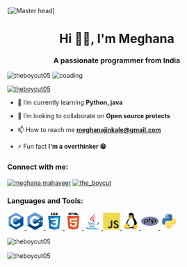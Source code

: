 [![Master head]("https://i.pinimg.com/originals/eb/50/87/eb50875a68b04b0480fa929af2c7547c.gif")] 

<h1 align="center">Hi 🦄✨, I'm Meghana</h1>
<h3 align="center">A passionate programmer from India</h3>

<img align= 'right' alt="coading" width="400" src="https://i.gifer.com/3AyY.gif">

<p align="left"> <img src="https://komarev.com/ghpvc/?username=theboycut05&label=Profile%20views&color=0e75b6&style=flat" alt="theboycut05" /> </p>

<p align="left"> <a href="https://github.com/ryo-ma/github-profile-trophy"><img src="https://github-profile-trophy.vercel.app/?username=theboycut05" alt="theboycut05" /></a> </p>


- 🌱 I’m currently learning **Python, java**

- 👯 I’m looking to collaborate on **Open source protects**

- 📫 How to reach me **meghanajinkale@gmail.com**

- ⚡ Fun fact **I'm a overthinker 😁**

<h3 align="left">Connect with me:</h3>
<p align="left">
<a href="https://linkedin.com/in/meghana mahaveer" target="blank"><img align="center" src="https://raw.githubusercontent.com/rahuldkjain/github-profile-readme-generator/master/src/images/icons/Social/linked-in-alt.svg" alt="meghana mahaveer" height="30" width="40" /></a>
<a href="https://instagram.com/the_boycut" target="blank"><img align="center" src="https://raw.githubusercontent.com/rahuldkjain/github-profile-readme-generator/master/src/images/icons/Social/instagram.svg" alt="the_boycut" height="30" width="40" /></a>
</p>

<h3 align="left">Languages and Tools:</h3>
<p align="left"> <a href="https://www.cprogramming.com/" target="_blank" rel="noreferrer"> <img src="https://raw.githubusercontent.com/devicons/devicon/master/icons/c/c-original.svg" alt="c" width="40" height="40"/> </a> <a href="https://www.w3schools.com/cpp/" target="_blank" rel="noreferrer"> <img src="https://raw.githubusercontent.com/devicons/devicon/master/icons/cplusplus/cplusplus-original.svg" alt="cplusplus" width="40" height="40"/> </a> <a href="https://www.w3schools.com/css/" target="_blank" rel="noreferrer"> <img src="https://raw.githubusercontent.com/devicons/devicon/master/icons/css3/css3-original-wordmark.svg" alt="css3" width="40" height="40"/> </a> <a href="https://www.w3.org/html/" target="_blank" rel="noreferrer"> <img src="https://raw.githubusercontent.com/devicons/devicon/master/icons/html5/html5-original-wordmark.svg" alt="html5" width="40" height="40"/> </a> <a href="https://www.java.com" target="_blank" rel="noreferrer"> <img src="https://raw.githubusercontent.com/devicons/devicon/master/icons/java/java-original.svg" alt="java" width="40" height="40"/> </a> <a href="https://developer.mozilla.org/en-US/docs/Web/JavaScript" target="_blank" rel="noreferrer"> <img src="https://raw.githubusercontent.com/devicons/devicon/master/icons/javascript/javascript-original.svg" alt="javascript" width="40" height="40"/> </a> <a href="https://www.linux.org/" target="_blank" rel="noreferrer"> <img src="https://raw.githubusercontent.com/devicons/devicon/master/icons/linux/linux-original.svg" alt="linux" width="40" height="40"/> </a> <a href="https://www.php.net" target="_blank" rel="noreferrer"> <img src="https://raw.githubusercontent.com/devicons/devicon/master/icons/php/php-original.svg" alt="php" width="40" height="40"/> </a> <a href="https://www.python.org" target="_blank" rel="noreferrer"> <img src="https://raw.githubusercontent.com/devicons/devicon/master/icons/python/python-original.svg" alt="python" width="40" height="40"/> </a> </p>

<p><img align="center" src="https://github-readme-stats.vercel.app/api/top-langs?username=theboycut05&show_icons=true&locale=en&layout=compact" alt="theboycut05" /></p>

<p><img align="center" src="https://github-readme-streak-stats.herokuapp.com/?user=theboycut05&" alt="theboycut05" /></p>
